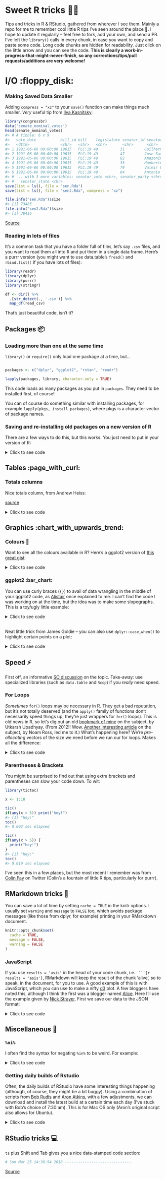 
# Sweet R tricks :tophat::rabbit:

Tips and tricks in R & RStudio, gathered from wherever I see them.
Mainly a repo for me to remember cool little R tips I’ve seen around the
place :metal:. I hope to update it regularly – feel free to fork, add
your own, and send a PR. I’ve left the `library()` calls in every chunk,
in case you want to copy and paste some code. Long code chunks are
hidden for readability. Just click on the little arrow and you can see
the code. **This is clearly a work-in-progress-that-might-never-finish,
so any corrections/tips/pull requests/additions are very welcome\!**

# I/O :floppy\_disk:

### Making Saved Data Smaller

Adding `compress = "xz"` to your `save()` function can make things much
smaller. *Very* useful tip from [Ilya
Kasnitsky](https://ikashnitsky.github.io/):

``` r
library(congressbr)
data('senate_nominal_votes')
head(senate_nominal_votes)
#> # A tibble: 6 x 9
#>   vote_date           bill_id bill    legislature senator_id senator_name 
#>   <dttm>              <chr>   <chr>   <chr>       <chr>      <chr>        
#> 1 1991-06-06 00:00:00 19615   PLC:19 49          31         Guilherme Pa
#> 2 1991-06-06 00:00:00 19615   PLC:19 49          47         Jose Sarney  
#> 3 1991-06-06 00:00:00 19615   PLC:19 49          82         Amazonino Me
#> 4 1991-06-06 00:00:00 19615   PLC:19 49          33         Humberto Luc
#> 5 1991-06-06 00:00:00 19615   PLC:19 49          79         Valmir Campe
#> 6 1991-06-06 00:00:00 19615   PLC:19 49          84         Antonio Mariz
#> # ... with 3 more variables: senator_vote <chr>, senator_party <chr>,
#> #   senator_state <chr>
save(list = ls(), file = "sen.Rda")
save(list = ls(), file = "sen2.Rda", compress = "xz")

file.info("sen.Rda")$size
#> [1] 73485
file.info("sen2.Rda")$size
#> [1] 38416
```

[Source](https://twitter.com/ikashnitsky/status/973325892956184576)

### Reading in lots of files

It’s a common task that you have a folder full of files, let’s say
`.csv` files, and you want to read them all into R and put them in a
single data frame. Here’s a purrr version (you might want to use
data.table’s `fread()` and `rbind.list()` if you have lots of files):

``` r
library(readr)
library(dplyr)
library(purrr)
library(stringr)

df <- dir() %>%
  .[str_detect(., '.csv')] %>%
  map_df(read_csv)
```

That’s just beautiful code, isn’t it?

## Packages :package:

### Loading more than one at the same time

`library()` or `require()` only load one package at a time, but…

``` r

packages <- c("dplyr", "ggplot2", "rstan", "readr")

lapply(packages, library, character.only = TRUE)
```

This code loads as many packages as you put in `packages`. They need to
be installed first, of course\!

You can of course do something similar with installing packages, for
example `lapply(pkgs, install.packages)`, where pkgs is a character
vector of package names.

### Saving and re-installing old packages on a new version of R

There are a few ways to do this, but this works. You just need to put in
your version of R:  

<details>

<summary>Click to see code</summary>

``` r
version <- "3.3"  #just an example
old.packages <- list.files(paste0("/Library/Frameworks/R.framework/Versions/", version, "/Resources/library"))

# Install packages in the previous version. 

# For each package p in previous version...
    for (p in old.packages) {
      # ... Only if p is not already installed
      if (!(p %in% installed.packages()[,"Package"])) {
        # Install p 
        install.packages(p) 
      }
    }
```

I’m not sure this is necessary anymore, the last time I updated R, all
my packages were still installed. Anyway.

</details>

## Tables :page\_with\_curl:

### Totals columns

Nice totals column, from Andrew Heiss:

[source](https://twitter.com/andrewheiss/status/973325552596664321?s=03)

<details>

<summary>Click to see code</summary>

``` r
library(dplyr)
library(stringr)
library(pander)
mtcars %>% 
  mutate(cars = row.names(.),
         cars = str_extract(cars, "[A-Za-z\\b]*")) %>% 
  count(cars, am) %>% 
  bind_rows(summarise_at(., vars(n), funs(sum)) %>%
              mutate(cars = "**Total**")
  ) %>% 
  pandoc.table()
#> 
#> ---------------------
#>    cars      am   n  
#> ----------- ---- ----
#>     AMC      0    1  
#> 
#>  Cadillac    0    1  
#> 
#>   Camaro     0    1  
#> 
#>  Chrysler    0    1  
#> 
#>   Datsun     1    1  
#> 
#>    Dodge     0    1  
#> 
#>   Duster     0    1  
#> 
#>   Ferrari    1    1  
#> 
#>    Fiat      1    2  
#> 
#>    Ford      1    1  
#> 
#>    Honda     1    1  
#> 
#>   Hornet     0    2  
#> 
#>   Lincoln    0    1  
#> 
#>    Lotus     1    1  
#> 
#>  Maserati    1    1  
#> 
#>    Mazda     1    2  
#> 
#>    Merc      0    7  
#> 
#>   Pontiac    0    1  
#> 
#>   Porsche    1    1  
#> 
#>   Toyota     0    1  
#> 
#>   Toyota     1    1  
#> 
#>   Valiant    0    1  
#> 
#>    Volvo     1    1  
#> 
#>  **Total**   NA   32 
#> ---------------------
```

Also, from the comments to the above tweet, by Sam Firke, the author the
[janitor](https://github.com/sfirke/janitor) package (I prefer this
actually):

``` r
library(dplyr)
library(janitor)
mtcars %>% 
  mutate(cars = row.names(.),
         cars = str_extract(cars, "[A-Za-z\\b]*")) %>% 
  count(cars, am) %>% 
  adorn_totals()
#>      cars am  n
#>       AMC  0  1
#>  Cadillac  0  1
#>    Camaro  0  1
#>  Chrysler  0  1
#>    Datsun  1  1
#>     Dodge  0  1
#>    Duster  0  1
#>   Ferrari  1  1
#>      Fiat  1  2
#>      Ford  1  1
#>     Honda  1  1
#>    Hornet  0  2
#>   Lincoln  0  1
#>     Lotus  1  1
#>  Maserati  1  1
#>     Mazda  1  2
#>      Merc  0  7
#>   Pontiac  0  1
#>   Porsche  1  1
#>    Toyota  0  1
#>    Toyota  1  1
#>   Valiant  0  1
#>     Volvo  1  1
#>     Total 11 32
```

</details>

## Graphics :chart\_with\_upwards\_trend:

### Colours :art:

Want to see all the colours available in R? Here’s a ggplot2 version of
[this great
gist](https://github.com/hdugan/rColorTable/blob/master/rColorTable.R):  

<details>

<summary>Click to see code</summary>

``` r
# R colors minus 100 shades of grey
library(dplyr)
library(stringr)
library(ggplot2)
library(tibble)
library(cowplot)

# get 'data':
colour <- tibble(colours = colors()) %>%
  filter(!grepl("gray", colours),
         !grepl("grey", colours)) %>%
  mutate(general_colour = gsub("[0-9]", "", colours),
         c1 = ifelse(grepl("1", colours), 1, 0),
         c2 = ifelse(grepl("2", colours), 1, 0),
         c3 = ifelse(grepl("3", colours), 1, 0),
         c4 = ifelse(grepl("4", colours), 1, 0)) %>%
  select(-1) %>%
  group_by(general_colour) %>%
  summarise_all(funs(sum)) %>%
  ungroup() %>%
  mutate(c1 = ifelse(grepl(1, c1), paste0(general_colour, c1), NA),
         c2 = ifelse(grepl(1, c2), paste0(general_colour, "2"), NA),
         c3 = ifelse(grepl(1, c3), paste0(general_colour, "3"), NA),
         c4 = ifelse(grepl(1, c4), paste0(general_colour, "4"), NA),
         c1 = ifelse(is.na(c1), general_colour, c1),
         c2 = ifelse(is.na(c2), general_colour, c2),
         c3 = ifelse(is.na(c3), general_colour, c3),
         c4 = ifelse(is.na(c4), general_colour, c4))


## create six plots:
# Just the names, by setting alpha to 0:
g0 <- ggplot(colour, aes(x = general_colour)) +
  geom_bar(position = "stack", alpha = 0) +
  coord_flip() +
  theme_minimal() +
  theme(legend.position = "none") +
  theme(axis.text.x = element_blank(), axis.ticks.x = element_blank(),
        axis.title.x = element_blank(), panel.grid = element_blank(),
        axis.title.y = element_blank())

g <- ggplot(colour, aes(x = general_colour, color = general_colour,
                   fill = general_colour)) +
  geom_bar(position = "stack") +
  coord_flip() +
  scale_color_manual(values = colour$general_colour) +
  scale_fill_manual(values = colour$general_colour) +
  theme_minimal() +
  theme(legend.position = "none") +
  theme(axis.text = element_blank(), axis.ticks = element_blank(),
        axis.title = element_blank(), panel.grid = element_blank())

g_1 <- ggplot(colour, aes(x = c1, color = c1,
                        fill = c1)) +
  geom_bar(position = "stack") +
  coord_flip() +
  scale_color_manual(values = colour$c1) +
  scale_fill_manual(values = colour$c1) +
  theme_minimal() +
  theme(legend.position = "none") +
  theme(axis.text = element_blank(), axis.ticks = element_blank(),
        axis.title = element_blank(), panel.grid = element_blank())

g_2 <- ggplot(colour, aes(x = c2, color = c2,
                        fill = c2)) +
  geom_bar(position = "stack") +
  coord_flip() +
  scale_color_manual(values = colour$c2) +
  scale_fill_manual(values = colour$c2) +
  theme_minimal() +
  theme(legend.position = "none") +
  theme(axis.text = element_blank(), axis.ticks = element_blank(),
        axis.title = element_blank(), panel.grid = element_blank())

g_3 <- ggplot(colour, aes(x = c3, color = c3,
                        fill = c3)) +
  geom_bar(position = "stack") +
  coord_flip() +
  scale_color_manual(values = colour$c3) +
  scale_fill_manual(values = colour$c3) +
  theme_minimal() +
  theme(legend.position = "none") +
  theme(axis.text = element_blank(), axis.ticks = element_blank(),
        axis.title = element_blank(), panel.grid = element_blank())

g_4 <- ggplot(colour, aes(x = c4, color = c4,
                        fill = c4)) +
  geom_bar(position = "stack") +
  coord_flip() +
  scale_color_manual(values = colour$c4) +
  scale_fill_manual(values = colour$c4) +
  theme_minimal() +
  theme(legend.position = "none") +
  theme(axis.text = element_blank(), axis.ticks = element_blank(),
        axis.title = element_blank(), panel.grid = element_blank())

# cowplot 'em all together:
p <- plot_grid(g0, g, g_1, g_2, g_3, g_4, align = "h", ncol = 6,
          rel_widths = c(.75, 1.05, 1.05, 1.05, 1.05, 1.05))
title <- ggdraw() + draw_label("Colours range from the bare name to the 4th hue (if it exists)\n           i.e. azure             azure1           azure2             azure3              azure4  ")
plot_grid(title, p, ncol = 1, rel_heights=c(0.05, 1))
```

![](README-unnamed-chunk-8-1.png)<!-- -->

</details>

### ggplot2 :bar\_chart:

You can use curly braces (`{}`) to avail of data wrangling in the middle
of your ggplot2 code, as
[Alistair](https://stackoverflow.com/users/4497050/alistaire) once
explained to me. I can’t find the code I was working on at the time, but
the idea was to make some slopegraphs. This is a toy/ugly little
example:  

<details>

<summary>Click to see code</summary>

``` r
library(dplyr); library(ggplot2)

df <- tibble(
  area = rep(c("Health", "Education"), 6),
  sub_area = rep(c("Staff", "Projects", "Activities"), 4),
  year = c(rep(2016, 6), rep(2017, 6)),
  value = c(15000, 12000, 18000, 24000, 14000, 12000, 13000, 16000, 11000, 
            8000, 15000, 19000)
) %>% arrange(area)

df %>% filter(area == "Health") %>% {
    ggplot(.) +    # add . to specify to insert results here
        geom_line(aes(x = as.factor(year), y = value, 
                      group = sub_area, color = sub_area), size = 2) + 
        geom_point(aes(x = as.factor(year), y = value, 
                       group = sub_area, color = sub_area), size = 2) +
        theme_minimal(base_size = 18) + 
        geom_text(data = dplyr::filter(., 
        year == 2016 & sub_area == "Activities"),    # and here
                  aes(x = as.factor(year), y = value, 
                      color = sub_area, label = sub_area), size = 6, 
                      hjust = 1.2) +
    xlab(NULL) + ylab(NULL) + theme(legend.position = "none")
}
```

![](README-unnamed-chunk-9-1.png)<!-- -->
[Source](https://stackoverflow.com/questions/44007998/subset-filter-in-dplyr-chain-with-ggplot2)

</details>

<br> Neat little trick from James Goldie – you can also use
`dplyr::case_when()` to highlight certain points on a plot:

<details>

<summary>Click to see code</summary>

``` r
library(ggplot2); library(ggrepel); library(dplyr)

df <- tibble(
  x = 1:10,
  y = rnorm(10),
  name = c("Apple", "Banana", "Kiwi", "Orange", "Watermelon",
           "Grapes", "Pear", "Canteloupe", "Tomato", "Satsuma")) %>%
  mutate(name_poor = case_when(
    y < 0 ~ name,
    TRUE ~ ""))

ggplot(df, aes(x = x, y = y)) +
  geom_point(size = 3) +
  geom_text_repel(aes(label = name_poor), point.padding = 2)
```

![](README-unnamed-chunk-10-1.png)<!-- -->
[Source](https://twitter.com/rensa_co/status/976340414016843776?s=08)

</details>

## Speed :zap:

First off, an informative [SO
discussion](https://stackoverflow.com/questions/2908822/speed-up-the-loop-operation-in-r)
on the topic. Take-away: use specialized libraries (such as `data.table`
and `Rccp`) if you *really* need speed.

### For Loops

*Sometimes* `for()` loops may be necessary in R. They get a bad
reputation, but it’s not totally deserved (and the `apply()` family of
functions don’t necessarily speed things up, they’re just wrappers for
`for()` loops). This is old news in R, so let’s dig out an old [bookmark
of
mine](http://musicallyut.blogspot.com.br/2012/07/pre-allocate-your-vectors.html)
on the subject, by Utkarsh Upadhyay. (From 2012\!\! Wow. [Another
interesting
article](http://www.noamross.net/blog/2013/4/25/faster-talk.html) on the
subject, by Noam Ross, led me to it.) What’s happening here? We’re
*pre-allocating* vectors of the size we need before we run our for
loops. Makes all the difference:

<details>

<summary>Click to see code</summary>

``` r
library(dplyr)

f1 <- function (n) {
    l <- list()
    for(i in 1:n) {
        l <- append(l, i)
    }
    return(l)
}

f2 <- function (n) {
    l <- vector("list", n)  ## pre-allocate the size
    for(i in 1:n) {
        l[[i]] <- i
    }
    return(l)
}


warm.up <- function(f, n, times) {
    system.time(sapply(1:times, function (i) f(n)), gcFirst = T)
}

run.all <- function (reps = 10) {
    timesSeq <- seq(from = 10, to = 10000, by = 100)

    message("Running f1 ...")
    f1.prof <- sapply(timesSeq, function (arg) warm.up(f1, arg, reps)[1] / reps)

    message("Running f2 ...")
    f2.prof <- sapply(timesSeq, function (arg) warm.up(f2, arg, reps)[1] / reps)

    return(tibble(
                timesSeq  =  timesSeq,
                f1.prof = f1.prof,
                f2.prof = f2.prof
    ))
}

x <- run.all()

library(ggplot2)
ggplot(x, aes(x = timesSeq, group = 1)) +
  geom_line(aes(y = f1.prof), colour = "#ec0b43") +
  geom_line(aes(y = f2.prof), colour = "#58355e") +
  ylab(NULL) + theme_minimal() + xlab("Sequence") +
  labs(subtitle = "The red line is f1.prof!")
```

![](README-unnamed-chunk-11-1.png)<!-- -->

</details>

### Parentheses & Brackets

You might be surprised to find out that using extra brackets and
parentheses can slow your code down. To wit:

``` r
library(tictoc)

x <- 1:10

tic()
if(any(x > 5)) print("hey!")
#> [1] "hey!"
toc()
#> 0.002 sec elapsed

tic()
if(any(x > 5)) {
  print("hey!")
}
#> [1] "hey!"
toc()
#> 0.019 sec elapsed
```

I’ve seen this in a few places, but the most recent I remember was from
[Colin Fay](https://twitter.com/_ColinFay/status/946714488220389377) on
Twitter (Colin’s a fountain of little R tips, particularly for purrr).

## RMarkdown tricks :scroll:

You can save a lot of time by setting `cache = TRUE` in the knitr
options. I usually set `warning` and `message` to `FALSE` too, which
avoids package messages (like those from dplyr, for example) printing in
your RMarkdown document.

``` r
knitr::opts_chunk$set(
  cache = TRUE,
  message = FALSE, 
  warning = FALSE
)
```

### JavaScript

If you use `results = 'asis'` in the head of your code chunk, i.e.
` ```{r results = 'asis'}`, RMarkdown will keep the result of the chunk
‘alive’, so to speak, in the document, for you to use. A good example
of this is with JavaScript, which you can use to make a nifty
[d3](https://d3js.org/) plot. A few bloggers have noted this, although I
think the first was a blogger named
[Alice](https://towardsdatascience.com/getting-r-and-d3-js-to-play-nicely-in-r-markdown-270e302a52d3).
Here I’ll use the example given by [Nick
Strayer](http://livefreeordichotomize.com/2017/01/24/custom-javascript-visualizations-in-rmarkdown/).
First we save our data to the JSON format:  

<details>

<summary>Click to see code</summary>

``` r
library(dplyr)
library(jsonlite)

send_df_to_js <- function(df){
  cat(
    paste(
    '<script>
      var data = ',toJSON(df),';
    </script>'
    , sep="")
  )
}

#Generate some random x and y data to plot
n <- 300
random_data <- data_frame(x = runif(n)*10) %>% 
  mutate(y = 0.5*x^3 - 1.3*x^2 + rnorm(n, mean = 0, sd = 80),
         group = paste("group", sample(c(1,2,3), n, replace = T)))

send_df_to_js(random_data)
```

<script>
      var data = [{"x":5.3401,"y":39.0716,"group":"group 3"},{"x":6.6338,"y":93.7334,"group":"group 3"},{"x":8.2901,"y":228.0466,"group":"group 1"},{"x":2.7182,"y":37.5723,"group":"group 2"},{"x":1.5512,"y":-9.902,"group":"group 3"},{"x":1.042,"y":3.8274,"group":"group 2"},{"x":0.336,"y":1.4782,"group":"group 3"},{"x":2.8209,"y":-0.3232,"group":"group 1"},{"x":8.28,"y":255.8445,"group":"group 2"},{"x":4.2061,"y":63.6519,"group":"group 1"},{"x":6.7488,"y":202.0291,"group":"group 2"},{"x":4.3768,"y":-75.2349,"group":"group 3"},{"x":6.5177,"y":-6.1701,"group":"group 3"},{"x":0.4793,"y":-191.2183,"group":"group 3"},{"x":6.0034,"y":45.3629,"group":"group 1"},{"x":9.8132,"y":384.5149,"group":"group 3"},{"x":5.8042,"y":93.6758,"group":"group 2"},{"x":2.2953,"y":-3.3002,"group":"group 1"},{"x":3.5459,"y":-119.2527,"group":"group 2"},{"x":1.0486,"y":13.2127,"group":"group 1"},{"x":6.4506,"y":80.7153,"group":"group 2"},{"x":6.2397,"y":89.6931,"group":"group 2"},{"x":4.7163,"y":-47.4085,"group":"group 1"},{"x":0.5116,"y":-111.2345,"group":"group 1"},{"x":1.0823,"y":-18.8295,"group":"group 3"},{"x":3.4057,"y":79.3189,"group":"group 3"},{"x":0.2723,"y":98.7634,"group":"group 3"},{"x":9.9162,"y":433.4107,"group":"group 3"},{"x":6.7135,"y":125.9115,"group":"group 3"},{"x":1.9728,"y":86.3954,"group":"group 3"},{"x":2.8927,"y":-43.8808,"group":"group 2"},{"x":0.3748,"y":-13.5811,"group":"group 1"},{"x":7.379,"y":55.2453,"group":"group 2"},{"x":8.289,"y":122.4287,"group":"group 1"},{"x":3.4063,"y":109.6761,"group":"group 1"},{"x":4.8231,"y":-48.4254,"group":"group 1"},{"x":8.397,"y":248.0727,"group":"group 1"},{"x":0.1814,"y":86.3628,"group":"group 3"},{"x":1.2935,"y":7.3678,"group":"group 1"},{"x":2.1564,"y":-33.0926,"group":"group 1"},{"x":3.2591,"y":-18.7834,"group":"group 2"},{"x":2.7566,"y":-18.4932,"group":"group 1"},{"x":5.5267,"y":-14.8679,"group":"group 1"},{"x":8.3973,"y":364.6498,"group":"group 3"},{"x":9.1804,"y":311.1261,"group":"group 1"},{"x":2.8878,"y":18.5191,"group":"group 2"},{"x":4.871,"y":123.8731,"group":"group 3"},{"x":6.5283,"y":79.8275,"group":"group 1"},{"x":5.4959,"y":-53.2841,"group":"group 3"},{"x":9.7878,"y":281.9277,"group":"group 1"},{"x":7.2117,"y":91.9277,"group":"group 3"},{"x":7.3506,"y":46.0661,"group":"group 1"},{"x":9.7868,"y":323.0521,"group":"group 2"},{"x":0.7567,"y":-12.9832,"group":"group 1"},{"x":4.7054,"y":287.4406,"group":"group 1"},{"x":4.4307,"y":96.2093,"group":"group 2"},{"x":3.1056,"y":0.7669,"group":"group 1"},{"x":8.7168,"y":277.5708,"group":"group 2"},{"x":6.4043,"y":-33.9938,"group":"group 1"},{"x":0.7746,"y":-58.2481,"group":"group 1"},{"x":9.2001,"y":267.167,"group":"group 1"},{"x":1.7379,"y":-49.5483,"group":"group 1"},{"x":6.6733,"y":72.8959,"group":"group 1"},{"x":7.1162,"y":-6.1229,"group":"group 2"},{"x":3.9676,"y":55.3533,"group":"group 2"},{"x":7.4902,"y":125.5176,"group":"group 2"},{"x":9.7533,"y":298.3493,"group":"group 1"},{"x":5.1503,"y":-22.5537,"group":"group 2"},{"x":9.743,"y":310.087,"group":"group 1"},{"x":1.4588,"y":71.8041,"group":"group 1"},{"x":4.9573,"y":82.7077,"group":"group 1"},{"x":8.4968,"y":224.244,"group":"group 2"},{"x":6.6115,"y":252.2905,"group":"group 3"},{"x":1.595,"y":54.2913,"group":"group 2"},{"x":8.9802,"y":151.1671,"group":"group 2"},{"x":8.8759,"y":173.4016,"group":"group 1"},{"x":5.3035,"y":-23.5795,"group":"group 3"},{"x":2.0884,"y":30.44,"group":"group 3"},{"x":7.8842,"y":201.179,"group":"group 1"},{"x":0.8815,"y":-0.327,"group":"group 2"},{"x":6.4225,"y":165.6921,"group":"group 2"},{"x":7.4543,"y":143.5773,"group":"group 1"},{"x":8.4569,"y":268.552,"group":"group 1"},{"x":2.4357,"y":-67.6614,"group":"group 3"},{"x":4.4889,"y":268.9791,"group":"group 1"},{"x":2.02,"y":122.7683,"group":"group 2"},{"x":9.1044,"y":301.4335,"group":"group 1"},{"x":9.5319,"y":323.3781,"group":"group 3"},{"x":5.9219,"y":38.8553,"group":"group 1"},{"x":8.7043,"y":223.3024,"group":"group 2"},{"x":7.9521,"y":166.9715,"group":"group 1"},{"x":6.0137,"y":188.1122,"group":"group 1"},{"x":7.3462,"y":52.0581,"group":"group 3"},{"x":1.5033,"y":-10.8771,"group":"group 1"},{"x":2.6847,"y":75.6129,"group":"group 3"},{"x":1.2873,"y":-2.8788,"group":"group 2"},{"x":3.3253,"y":81.0933,"group":"group 1"},{"x":7.248,"y":132.5598,"group":"group 1"},{"x":8.1478,"y":27.8409,"group":"group 3"},{"x":6.9716,"y":-22.0497,"group":"group 3"},{"x":0.2425,"y":-79.9716,"group":"group 1"},{"x":3.213,"y":98.6473,"group":"group 1"},{"x":0.5308,"y":-85.5438,"group":"group 2"},{"x":5.3185,"y":1.5776,"group":"group 3"},{"x":9.0672,"y":304.428,"group":"group 3"},{"x":2.5451,"y":11.8706,"group":"group 3"},{"x":7.0998,"y":132.8174,"group":"group 3"},{"x":5.2286,"y":-14.7775,"group":"group 2"},{"x":0.0863,"y":-155.8024,"group":"group 3"},{"x":1.9475,"y":109.5262,"group":"group 1"},{"x":6.2054,"y":165.1241,"group":"group 1"},{"x":9.445,"y":360.9362,"group":"group 2"},{"x":3.5899,"y":-42.5037,"group":"group 3"},{"x":2.5347,"y":20.3554,"group":"group 2"},{"x":2.7302,"y":82.3466,"group":"group 2"},{"x":3.6318,"y":-10.6622,"group":"group 3"},{"x":6.3262,"y":87.7835,"group":"group 3"},{"x":7.7482,"y":21.1847,"group":"group 3"},{"x":6.711,"y":27.4605,"group":"group 2"},{"x":8.2919,"y":120.5505,"group":"group 1"},{"x":3.0582,"y":31.5244,"group":"group 2"},{"x":3.7789,"y":62.7967,"group":"group 1"},{"x":2.0883,"y":108.7493,"group":"group 3"},{"x":9.7546,"y":333.0125,"group":"group 3"},{"x":6.8388,"y":179.0434,"group":"group 1"},{"x":1.3324,"y":-135.0872,"group":"group 2"},{"x":3.3553,"y":134.0065,"group":"group 2"},{"x":1.5345,"y":119.3463,"group":"group 3"},{"x":4.8254,"y":44.2284,"group":"group 2"},{"x":9.8189,"y":309.5464,"group":"group 2"},{"x":4.7846,"y":49.7637,"group":"group 3"},{"x":1.4475,"y":-80.6493,"group":"group 1"},{"x":5.7272,"y":143.3858,"group":"group 1"},{"x":7.3321,"y":210.0113,"group":"group 1"},{"x":2.2124,"y":28.0535,"group":"group 2"},{"x":9.9749,"y":298.671,"group":"group 1"},{"x":5.0201,"y":-30.1775,"group":"group 2"},{"x":4.7448,"y":198.8992,"group":"group 3"},{"x":4.1104,"y":-76.0543,"group":"group 1"},{"x":1.2156,"y":-14.7394,"group":"group 3"},{"x":2.6877,"y":44.564,"group":"group 3"},{"x":7.2561,"y":167.5084,"group":"group 1"},{"x":8.7258,"y":205.4723,"group":"group 2"},{"x":6.2317,"y":6.5255,"group":"group 1"},{"x":1.7727,"y":-90.6107,"group":"group 3"},{"x":9.3149,"y":266.5969,"group":"group 1"},{"x":9.6344,"y":149.9815,"group":"group 2"},{"x":8.6082,"y":279.4059,"group":"group 1"},{"x":1.0726,"y":-52.6972,"group":"group 1"},{"x":9.843,"y":402.1405,"group":"group 3"},{"x":1.5852,"y":-37.1504,"group":"group 3"},{"x":9.5249,"y":311.9657,"group":"group 2"},{"x":8.9284,"y":140.0137,"group":"group 1"},{"x":3.5042,"y":-44.4756,"group":"group 1"},{"x":9.2041,"y":346.9741,"group":"group 1"},{"x":9.0163,"y":194.8099,"group":"group 3"},{"x":4.9707,"y":-11.5257,"group":"group 2"},{"x":7.5446,"y":236.0788,"group":"group 2"},{"x":0.8526,"y":-20.1829,"group":"group 1"},{"x":3.2751,"y":43.1731,"group":"group 3"},{"x":7.032,"y":135.1706,"group":"group 1"},{"x":3.2477,"y":149.7054,"group":"group 3"},{"x":0.2921,"y":-137.2948,"group":"group 1"},{"x":8.3942,"y":326.5445,"group":"group 1"},{"x":6.5685,"y":92.3232,"group":"group 3"},{"x":0.0315,"y":-87.4641,"group":"group 3"},{"x":8.1995,"y":252.0213,"group":"group 3"},{"x":2.9941,"y":-144.2693,"group":"group 3"},{"x":7.0606,"y":48.7119,"group":"group 1"},{"x":0.2902,"y":-13.4131,"group":"group 3"},{"x":4.1378,"y":66.0195,"group":"group 1"},{"x":0.1221,"y":-33.5307,"group":"group 3"},{"x":8.7297,"y":286.4539,"group":"group 2"},{"x":2.7856,"y":-12.4608,"group":"group 3"},{"x":4.3645,"y":64.2173,"group":"group 3"},{"x":0.2109,"y":74.0587,"group":"group 1"},{"x":8.2008,"y":211.5198,"group":"group 2"},{"x":0.6142,"y":95.6896,"group":"group 2"},{"x":9.6506,"y":331.0324,"group":"group 1"},{"x":0.2441,"y":-102.5501,"group":"group 3"},{"x":7.6222,"y":77.0404,"group":"group 2"},{"x":7.2438,"y":173.0458,"group":"group 2"},{"x":7.3664,"y":85.5676,"group":"group 3"},{"x":9.0511,"y":378.0037,"group":"group 2"},{"x":7.6071,"y":-38.5375,"group":"group 3"},{"x":1.4697,"y":-89.5441,"group":"group 3"},{"x":2.4283,"y":148.0333,"group":"group 3"},{"x":4.9121,"y":23.9139,"group":"group 3"},{"x":6.2296,"y":-2.2291,"group":"group 2"},{"x":1.689,"y":82.5961,"group":"group 1"},{"x":8.024,"y":40.7483,"group":"group 2"},{"x":3.112,"y":127.2583,"group":"group 1"},{"x":6.2983,"y":-23.4186,"group":"group 2"},{"x":7.0854,"y":193.5037,"group":"group 1"},{"x":0.415,"y":-89.7386,"group":"group 2"},{"x":2.5897,"y":19.8725,"group":"group 2"},{"x":0.4434,"y":-44.4674,"group":"group 1"},{"x":3.2005,"y":-78.5393,"group":"group 1"},{"x":9.0491,"y":178.9361,"group":"group 1"},{"x":3.4916,"y":-95.4597,"group":"group 3"},{"x":0.1626,"y":127.8352,"group":"group 3"},{"x":3.2353,"y":77.4257,"group":"group 3"},{"x":6.8344,"y":202.3569,"group":"group 2"},{"x":5.4742,"y":33.4236,"group":"group 2"},{"x":4.4144,"y":-167.1047,"group":"group 1"},{"x":5.6439,"y":106.7117,"group":"group 2"},{"x":1.9989,"y":57.9713,"group":"group 2"},{"x":3.265,"y":152.3362,"group":"group 1"},{"x":6.9887,"y":61.9043,"group":"group 3"},{"x":0.8996,"y":96.3712,"group":"group 3"},{"x":3.1876,"y":-82.2739,"group":"group 3"},{"x":0.3427,"y":52.6979,"group":"group 1"},{"x":4.6371,"y":48.6144,"group":"group 3"},{"x":6.7697,"y":214.3083,"group":"group 3"},{"x":2.9695,"y":-96.7446,"group":"group 2"},{"x":3.6816,"y":81.0893,"group":"group 2"},{"x":6.1486,"y":91.9551,"group":"group 2"},{"x":5.6726,"y":53.3356,"group":"group 2"},{"x":3.0237,"y":35.2014,"group":"group 2"},{"x":5.9755,"y":170.9988,"group":"group 3"},{"x":6.8583,"y":41.6304,"group":"group 1"},{"x":5.5321,"y":102.7111,"group":"group 1"},{"x":4.8113,"y":61.5925,"group":"group 2"},{"x":5.4571,"y":-108.6745,"group":"group 1"},{"x":2.4205,"y":-43.8031,"group":"group 3"},{"x":4.9326,"y":-42.7145,"group":"group 1"},{"x":9.0358,"y":245.1892,"group":"group 3"},{"x":5.0566,"y":5.7346,"group":"group 2"},{"x":1.0789,"y":8.0742,"group":"group 2"},{"x":7.8464,"y":100.0906,"group":"group 3"},{"x":0.6964,"y":-43.0469,"group":"group 1"},{"x":2.9975,"y":120.2605,"group":"group 1"},{"x":6.5908,"y":46.9502,"group":"group 1"},{"x":2.5817,"y":41.0879,"group":"group 3"},{"x":1.7494,"y":-29.5118,"group":"group 1"},{"x":5.8765,"y":168.0142,"group":"group 2"},{"x":5.2235,"y":79.5006,"group":"group 1"},{"x":6.6295,"y":-21.2934,"group":"group 2"},{"x":4.7348,"y":18.4201,"group":"group 3"},{"x":8.4796,"y":328.3131,"group":"group 3"},{"x":6.9292,"y":224.3846,"group":"group 2"},{"x":6.7626,"y":-22.6372,"group":"group 2"},{"x":9.2603,"y":252.4909,"group":"group 3"},{"x":7.1852,"y":113.0245,"group":"group 1"},{"x":1.6046,"y":32.3553,"group":"group 3"},{"x":8.9906,"y":201.6665,"group":"group 3"},{"x":4.8398,"y":177.6316,"group":"group 1"},{"x":8.7395,"y":269.9279,"group":"group 1"},{"x":6.3935,"y":44.1984,"group":"group 3"},{"x":5.1451,"y":-86.214,"group":"group 3"},{"x":3.9363,"y":35.3522,"group":"group 1"},{"x":7.9684,"y":149.4394,"group":"group 2"},{"x":8.3233,"y":286.2213,"group":"group 1"},{"x":6.414,"y":-9.5091,"group":"group 1"},{"x":5.4852,"y":-13.5517,"group":"group 2"},{"x":3.7499,"y":-4.6735,"group":"group 1"},{"x":0.2297,"y":-23.6311,"group":"group 3"},{"x":1.3884,"y":36.2688,"group":"group 3"},{"x":0.4032,"y":-75.3398,"group":"group 3"},{"x":7.9339,"y":36.7638,"group":"group 1"},{"x":2.6051,"y":71.6338,"group":"group 2"},{"x":4.9547,"y":49.1142,"group":"group 3"},{"x":0.8856,"y":79.6992,"group":"group 3"},{"x":0.7537,"y":22.5926,"group":"group 2"},{"x":1.1359,"y":-30.6749,"group":"group 3"},{"x":4.2417,"y":-54.5597,"group":"group 1"},{"x":7.9881,"y":302.9443,"group":"group 2"},{"x":2.7716,"y":146.4577,"group":"group 1"},{"x":9.6752,"y":247.8221,"group":"group 2"},{"x":7.3844,"y":233.3189,"group":"group 3"},{"x":7.4956,"y":-3.2397,"group":"group 3"},{"x":9.9709,"y":230.9283,"group":"group 2"},{"x":0.4639,"y":0.8442,"group":"group 1"},{"x":1.59,"y":66.4436,"group":"group 1"},{"x":9.9063,"y":236.6548,"group":"group 3"},{"x":3.9767,"y":27.414,"group":"group 1"},{"x":7.1504,"y":234.4303,"group":"group 1"},{"x":6.3607,"y":83.9958,"group":"group 3"},{"x":8.6672,"y":246.1361,"group":"group 3"},{"x":3.3607,"y":17.0356,"group":"group 2"},{"x":0.294,"y":110.404,"group":"group 1"},{"x":5.0893,"y":-38.2353,"group":"group 2"},{"x":5.1571,"y":110.0386,"group":"group 3"},{"x":2.0177,"y":-59.3852,"group":"group 1"},{"x":6.9289,"y":157.8074,"group":"group 1"},{"x":4.4457,"y":-15.0268,"group":"group 3"},{"x":5.0009,"y":65.3335,"group":"group 1"},{"x":9.3786,"y":258.7508,"group":"group 1"},{"x":1.002,"y":-149.8781,"group":"group 3"},{"x":8.4565,"y":373.7727,"group":"group 1"},{"x":2.0963,"y":96.0277,"group":"group 1"},{"x":1.7285,"y":-18.1061,"group":"group 2"},{"x":0.2727,"y":11.7664,"group":"group 2"},{"x":3.6222,"y":29.763,"group":"group 1"},{"x":8.0026,"y":119.3029,"group":"group 3"},{"x":8.3999,"y":210.0496,"group":"group 3"},{"x":4.0127,"y":-10.5231,"group":"group 2"},{"x":9.4984,"y":444.2657,"group":"group 3"},{"x":5.9862,"y":163.2665,"group":"group 1"},{"x":8.8508,"y":44.0191,"group":"group 2"}];
    </script>

So far, so good – the data is in our browser, as you can see from this
screenshot (or just open the inspector on this page):

![](https://i.imgur.com/EtoGoYn.png)

In theory, now we can include a `js` code block. It’s worth mentioning
that, for me at least, this doesn’t work perfectly (I’m probably doing
something wrong). I had to actually include the Javascript code directly
into the html of this README, using `<script>` tags. Still,
making/parsing the data in R and then passing it on to d3 is pretty
sweet.

<script src="https://code.jquery.com/jquery-3.1.1.min.js"></script>

<script src="https://d3js.org/d3.v4.min.js"></script>

<div id="viz">

</div>

<script type="text/javascript">
  var point_vals = d3.select("#viz")
.append("p")
.attr("align", "center")
.text("Mouseover some data!");

//Get how wide our page is in pixels so we can draw our plot in it
var page_width = $("#javascript").width();

// set the dimensions and margins of the graph
var margin = 30,
width = page_width - 2*margin,
height = page_width*0.8 - 2*margin;

// Find max data values
var x_extent = d3.extent(data, d => d.x);
var y_extent = d3.extent(data, d => d.y);

// Set the scales 
var x = d3.scaleLinear()
.domain(x_extent)
.range([0, width]);

var y = d3.scaleLinear()
.domain(y_extent)
.range([height, 0]);

//Set up our SVG element
var svg = d3.select("#viz").append("svg")
.attr("width", width + 2*margin)
.attr("height", height + 2*margin)
.append("g")
.attr("transform",
      "translate(" + margin + "," + margin + ")");

var bounce_select = d3.transition()
.duration(1000)
.ease(d3.easeElastic.period(0.4));

// Add the scatterplot
svg.selectAll(".dots")
.data(data)
.enter().append("circle")
.attr("class", "dots")
.attr("fill", d => d.group === "group 1"? "steelblue":"orangered")
.attr("fill-opacity", 0.3)
.attr("r", 5)
.attr("cx", d => x(d.x) )
.attr("cy", d => y(d.y) )
.on("mouseover", function(d){
  d3.selectAll(".dots").attr("r", 5) //make sure all the dots are small
  d3.select(this)
  .transition(bounce_select)
  .attr("r", 10);
  
  point_vals.text("X:" + d.x + " Y:" + d.y) //change the title of the graph to the datapoint
});

// Draw the axes    
// Add the X Axis
svg.append("g")
.attr("transform", "translate(0," + height + ")")
.call(d3.axisBottom(x));

// Add the Y Axis
svg.append("g")
.call(d3.axisLeft(y));
</script>

</div>

Here’s the code that was used:

``` js
  var point_vals = d3.select("#viz")
.append("p")
.attr("align", "center")
.text("Mouseover some data!");

//Get how wide our page is in pixels so we can draw our plot in it
var page_width = $("#javascript").width();

// set the dimensions and margins of the graph
var margin = 30,
width = page_width - 2*margin,
height = page_width*0.8 - 2*margin;

// Find max data values
var x_extent = d3.extent(data, d => d.x);
var y_extent = d3.extent(data, d => d.y);

// Set the scales 
var x = d3.scaleLinear()
.domain(x_extent)
.range([0, width]);

var y = d3.scaleLinear()
.domain(y_extent)
.range([height, 0]);

//Set up our SVG element
var svg = d3.select("#viz").append("svg")
.attr("width", width + 2*margin)
.attr("height", height + 2*margin)
.append("g")
.attr("transform",
      "translate(" + margin + "," + margin + ")");

var bounce_select = d3.transition()
.duration(1000)
.ease(d3.easeElastic.period(0.4));

// Add the scatterplot
svg.selectAll(".dots")
.data(data)
.enter().append("circle")
.attr("class", "dots")
.attr("fill", d => d.group === "group 1"? "steelblue":"orangered")
.attr("fill-opacity", 0.3)
.attr("r", 5)
.attr("cx", d => x(d.x) )
.attr("cy", d => y(d.y) )
.on("mouseover", function(d){
  d3.selectAll(".dots").attr("r", 5) //make sure all the dots are small
  d3.select(this)
  .transition(bounce_select)
  .attr("r", 10);
  
  point_vals.text("X:" + d.x + " Y:" + d.y) //change the title of the graph to the datapoint
});

// Draw the axes    
// Add the X Axis
svg.append("g")
.attr("transform", "translate(0," + height + ")")
.call(d3.axisBottom(x));

// Add the Y Axis
svg.append("g")
.call(d3.axisLeft(y));
```

</details>

## Miscellaneous :pushpin:

### `%ni%`

I often find the syntax for negating `%in%` to be weird. For example:

<details>

<summary>Click to see code</summary>

``` r
library(dplyr)
library(tibble)
mtcars %>% 
  rownames_to_column(var = "cars") %>% 
  filter(!cars %in% c("Toyota Corolla", "Honda Civic", "Datsun 710"))
#>                   cars  mpg cyl  disp  hp drat    wt  qsec vs am gear carb
#> 1            Mazda RX4 21.0   6 160.0 110 3.90 2.620 16.46  0  1    4    4
#> 2        Mazda RX4 Wag 21.0   6 160.0 110 3.90 2.875 17.02  0  1    4    4
#> 3       Hornet 4 Drive 21.4   6 258.0 110 3.08 3.215 19.44  1  0    3    1
#> 4    Hornet Sportabout 18.7   8 360.0 175 3.15 3.440 17.02  0  0    3    2
#> 5              Valiant 18.1   6 225.0 105 2.76 3.460 20.22  1  0    3    1
#> 6           Duster 360 14.3   8 360.0 245 3.21 3.570 15.84  0  0    3    4
#> 7            Merc 240D 24.4   4 146.7  62 3.69 3.190 20.00  1  0    4    2
#> 8             Merc 230 22.8   4 140.8  95 3.92 3.150 22.90  1  0    4    2
#> 9             Merc 280 19.2   6 167.6 123 3.92 3.440 18.30  1  0    4    4
#> 10           Merc 280C 17.8   6 167.6 123 3.92 3.440 18.90  1  0    4    4
#> 11          Merc 450SE 16.4   8 275.8 180 3.07 4.070 17.40  0  0    3    3
#> 12          Merc 450SL 17.3   8 275.8 180 3.07 3.730 17.60  0  0    3    3
#> 13         Merc 450SLC 15.2   8 275.8 180 3.07 3.780 18.00  0  0    3    3
#> 14  Cadillac Fleetwood 10.4   8 472.0 205 2.93 5.250 17.98  0  0    3    4
#> 15 Lincoln Continental 10.4   8 460.0 215 3.00 5.424 17.82  0  0    3    4
#> 16   Chrysler Imperial 14.7   8 440.0 230 3.23 5.345 17.42  0  0    3    4
#> 17            Fiat 128 32.4   4  78.7  66 4.08 2.200 19.47  1  1    4    1
#> 18       Toyota Corona 21.5   4 120.1  97 3.70 2.465 20.01  1  0    3    1
#> 19    Dodge Challenger 15.5   8 318.0 150 2.76 3.520 16.87  0  0    3    2
#> 20         AMC Javelin 15.2   8 304.0 150 3.15 3.435 17.30  0  0    3    2
#> 21          Camaro Z28 13.3   8 350.0 245 3.73 3.840 15.41  0  0    3    4
#> 22    Pontiac Firebird 19.2   8 400.0 175 3.08 3.845 17.05  0  0    3    2
#> 23           Fiat X1-9 27.3   4  79.0  66 4.08 1.935 18.90  1  1    4    1
#> 24       Porsche 914-2 26.0   4 120.3  91 4.43 2.140 16.70  0  1    5    2
#> 25        Lotus Europa 30.4   4  95.1 113 3.77 1.513 16.90  1  1    5    2
#> 26      Ford Pantera L 15.8   8 351.0 264 4.22 3.170 14.50  0  1    5    4
#> 27        Ferrari Dino 19.7   6 145.0 175 3.62 2.770 15.50  0  1    5    6
#> 28       Maserati Bora 15.0   8 301.0 335 3.54 3.570 14.60  0  1    5    8
#> 29          Volvo 142E 21.4   4 121.0 109 4.11 2.780 18.60  1  1    4    2
```

‘Not-cars-in-list’ is defo weird for me. So I usually use `Negate()`:

``` r
library(dplyr)
library(tibble)
'%ni%' <- Negate('%in%')
mtcars %>% 
  rownames_to_column(var = "cars") %>% 
  filter(cars %ni% c("Toyota Corolla", "Honda Civic", "Datsun 710"))
#>                   cars  mpg cyl  disp  hp drat    wt  qsec vs am gear carb
#> 1            Mazda RX4 21.0   6 160.0 110 3.90 2.620 16.46  0  1    4    4
#> 2        Mazda RX4 Wag 21.0   6 160.0 110 3.90 2.875 17.02  0  1    4    4
#> 3       Hornet 4 Drive 21.4   6 258.0 110 3.08 3.215 19.44  1  0    3    1
#> 4    Hornet Sportabout 18.7   8 360.0 175 3.15 3.440 17.02  0  0    3    2
#> 5              Valiant 18.1   6 225.0 105 2.76 3.460 20.22  1  0    3    1
#> 6           Duster 360 14.3   8 360.0 245 3.21 3.570 15.84  0  0    3    4
#> 7            Merc 240D 24.4   4 146.7  62 3.69 3.190 20.00  1  0    4    2
#> 8             Merc 230 22.8   4 140.8  95 3.92 3.150 22.90  1  0    4    2
#> 9             Merc 280 19.2   6 167.6 123 3.92 3.440 18.30  1  0    4    4
#> 10           Merc 280C 17.8   6 167.6 123 3.92 3.440 18.90  1  0    4    4
#> 11          Merc 450SE 16.4   8 275.8 180 3.07 4.070 17.40  0  0    3    3
#> 12          Merc 450SL 17.3   8 275.8 180 3.07 3.730 17.60  0  0    3    3
#> 13         Merc 450SLC 15.2   8 275.8 180 3.07 3.780 18.00  0  0    3    3
#> 14  Cadillac Fleetwood 10.4   8 472.0 205 2.93 5.250 17.98  0  0    3    4
#> 15 Lincoln Continental 10.4   8 460.0 215 3.00 5.424 17.82  0  0    3    4
#> 16   Chrysler Imperial 14.7   8 440.0 230 3.23 5.345 17.42  0  0    3    4
#> 17            Fiat 128 32.4   4  78.7  66 4.08 2.200 19.47  1  1    4    1
#> 18       Toyota Corona 21.5   4 120.1  97 3.70 2.465 20.01  1  0    3    1
#> 19    Dodge Challenger 15.5   8 318.0 150 2.76 3.520 16.87  0  0    3    2
#> 20         AMC Javelin 15.2   8 304.0 150 3.15 3.435 17.30  0  0    3    2
#> 21          Camaro Z28 13.3   8 350.0 245 3.73 3.840 15.41  0  0    3    4
#> 22    Pontiac Firebird 19.2   8 400.0 175 3.08 3.845 17.05  0  0    3    2
#> 23           Fiat X1-9 27.3   4  79.0  66 4.08 1.935 18.90  1  1    4    1
#> 24       Porsche 914-2 26.0   4 120.3  91 4.43 2.140 16.70  0  1    5    2
#> 25        Lotus Europa 30.4   4  95.1 113 3.77 1.513 16.90  1  1    5    2
#> 26      Ford Pantera L 15.8   8 351.0 264 4.22 3.170 14.50  0  1    5    4
#> 27        Ferrari Dino 19.7   6 145.0 175 3.62 2.770 15.50  0  1    5    6
#> 28       Maserati Bora 15.0   8 301.0 335 3.54 3.570 14.60  0  1    5    8
#> 29          Volvo 142E 21.4   4 121.0 109 4.11 2.780 18.60  1  1    4    2
```

[Source](https://stackoverflow.com/questions/5831794/opposite-of-in)

</details>

### Getting daily builds of Rstudio

Often, the daily builds of RStudio have some interesting things
happening (although, of course, they might be a bit buggy). Using a
combination of scripts from [Bob
Rudis](https://bl.ocks.org/hrbrmstr/15375ec7a873d17ea5e2) and [Aron
Atkins](https://gist.github.com/aronatkins/ac3934e08d2961285bef), with a
few adjustments, we can download and install the latest build at a
certain time each day (I’ve stuck with Bob’s choice of 7:30 am). This is
for Mac OS only (Aron’s original script also allows for Ubuntu).  

<details>

<summary>Click to see code</summary>

First, create a preference list file (`.plist`) – I’ve called it
‘UpdateRstudio.plist’ (You can do this on Terminal in a mac with
`touch UpdateRstudio.plist`). The content of this is as follows:

    <?xml version="1.0" encoding="UTF-8"?>
    <!DOCTYPE plist PUBLIC "-//Apple//DTD PLIST 1.0//EN" "http://www.apple.com/DTDs/PropertyList-1.0.dtd">
    <plist version="1.0">
    <dict>
        <key>Label</key>
        <string>UpdateRStudio</string>
        <key>Program</key>
        <string>/usr/local/bin/rsupd</string>
        <key>StartCalendarInterval</key>
        <dict>
            <key>Hour</key>
            <integer>7</integer>
            <key>Minute</key>
            <integer>30</integer>
        </dict>
    </dict>
    </plist>

If you’d like to update at a different time, you can change the
`<key>Hour</key><integer>7</integer><key>Minute</key><integer>30</integer>`
part. This file goes in `/Library/LaunchAgents/`.  
Also, notice that the `.plist` is directed towards
`/usr/local/bin/rsupd` – that is the location of the next file we’re
going to make. It is:

``` bash
#!/bin/bash

set -e

install_macos_daily() {
    REDIRECT_URL="https://www.rstudio.org/download/latest/daily/desktop/mac/RStudio-latest.dmg"
    echo "Discovering daily build from: ${REDIRECT_URL}"

    # Perform a HEAD request to find the redirect target. We use the name of the
    # file to derive the mounted volume name.
    RELEASE_URL=$(curl -s -L -I -o /dev/null -w '%{url_effective}' "${REDIRECT_URL}")
    if [ "${RELEASE_URL}" ==  "" ]; then
        echo "Could not extract daily build URL from listing; maybe rstudio.org is having problems?"
        echo "Check: ${DAILY_LIST_URL}"
        exit 1
    fi

    echo "Downloading daily build from: ${RELEASE_URL}"

    cd /tmp

    TARGET=$(basename "${RELEASE_URL}")
    # Volume name mirrors the DMG filename without extension.
    # Simpler than parsing hdiutil output.
    VOLUME_NAME=$(basename "${TARGET}" .dmg)
    VOLUME_MOUNT="/Volumes/${VOLUME_NAME}"

    curl -L -o "${TARGET}" "${RELEASE_URL}"

    hdiutil attach -quiet "${TARGET}"

    # Remove any prior installation.
    rm -rf /Applications/RStudio.app
    cp -R "${VOLUME_MOUNT}/RStudio.app" /Applications

    hdiutil detach -quiet "${VOLUME_MOUNT}"

    rm "${TARGET}"

    echo "Installed ${VOLUME_NAME} to /Applications"
}

if [[ `uname -s` = "Darwin" ]]; then
    install_macos_daily
else
    echo "This script only works on OSX/macOS."
    exit 1
fi
```

As I said, this is saved as rsupd, into `/usr/local/bin`. We then make
it an executable with `chmod 755 /usr/local/bin/rsupd`. Then you load
the preference list with `launchctl load -w
/Library/LaunchAgents/UpdateRStudio.plist` (use `unload` here when you
want to stop it). VoilÃ , fresh RStudio for thee everyday.

</details>

## RStudio tricks :computer:

`ts` plus Shift and Tab gives you a nice data-stamped code section:

``` r
# Sun Mar 25 14:36:54 2018 ------------------------------
```

[Source](https://community.rstudio.com/t/rstudio-hidden-gems/4974)
